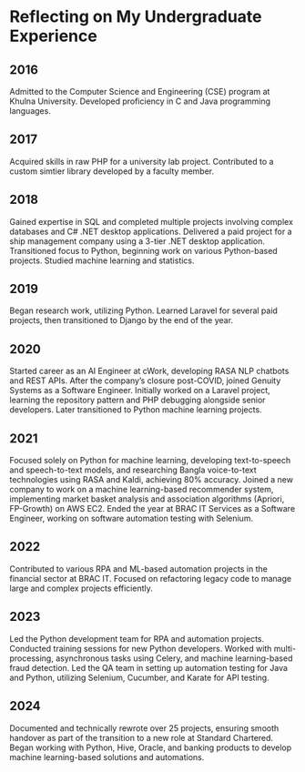 # Reflecting on My Undergraduate Experience

## 2016
Admitted to the Computer Science and Engineering (CSE) program at Khulna University. Developed proficiency in C and Java programming languages.

## 2017
Acquired skills in raw PHP for a university lab project. Contributed to a custom simtier library developed by a faculty member.

## 2018
Gained expertise in SQL and completed multiple projects involving complex databases and C# .NET desktop applications. Delivered a paid project for a ship management company using a 3-tier .NET desktop application. Transitioned focus to Python, beginning work on various Python-based projects. Studied machine learning and statistics.

## 2019
Began research work, utilizing Python. Learned Laravel for several paid projects, then transitioned to Django by the end of the year.

## 2020
Started career as an AI Engineer at cWork, developing RASA NLP chatbots and REST APIs. After the company’s closure post-COVID, joined Genuity Systems as a Software Engineer. Initially worked on a Laravel project, learning the repository pattern and PHP debugging alongside senior developers. Later transitioned to Python machine learning projects.

## 2021
Focused solely on Python for machine learning, developing text-to-speech and speech-to-text models, and researching Bangla voice-to-text technologies using RASA and Kaldi, achieving 80% accuracy. Joined a new company to work on a machine learning-based recommender system, implementing market basket analysis and association algorithms (Apriori, FP-Growth) on AWS EC2. Ended the year at BRAC IT Services as a Software Engineer, working on software automation testing with Selenium.

## 2022
Contributed to various RPA and ML-based automation projects in the financial sector at BRAC IT. Focused on refactoring legacy code to manage large and complex projects efficiently.

## 2023
Led the Python development team for RPA and automation projects. Conducted training sessions for new Python developers. Worked with multi-processing, asynchronous tasks using Celery, and machine learning-based fraud detection. Led the QA team in setting up automation testing for Java and Python, utilizing Selenium, Cucumber, and Karate for API testing.

## 2024
Documented and technically rewrote over 25 projects, ensuring smooth handover as part of the transition to a new role at Standard Chartered. Began working with Python, Hive, Oracle, and banking products to develop machine learning-based solutions and automations.
